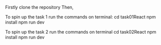 Firstly clone the repository
Then,

To spin up the task 1 run the commands on terminal:
cd task01React
npm install
npm run dev

To spin up the task 2 run the commands on terminal
cd task02React
npm install
npm run dev
